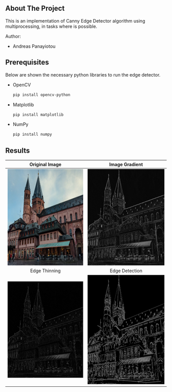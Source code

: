 <!-- ABOUT THE PROJECT -->
## About The Project

This is an implementation of Canny Edge Detector algorithm using multiprocessing, in tasks where is possible.

Author:
* Andreas Panayiotou

## Prerequisites

Below are shown the necessary python libraries to run the edge detector. 
* OpenCV
  ```sh
  pip install opencv-python
  ```
* Matplotlib
  ```sh
  pip install matplotlib
  ```
* NumPy
  ```sh
  pip install numpy
  ```
## Results
Original Image             |  Image Gradient
:-------------------------:|:-------------------------:
<img src="DemoImages/Original.PNG" width="450" height="300">  |  <img src="DemoImages/Magnitude.PNG" width="450" height="300">
Edge Thinning | Edge Detection
<img src="DemoImages/EdgeThinning.PNG" width="450" height="300"> | <img src="DemoImages/Edges.PNG" width="450" height="340">
